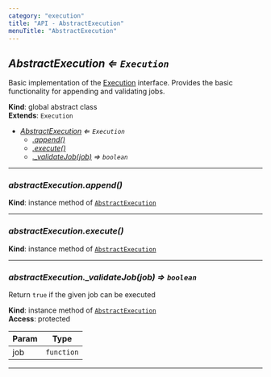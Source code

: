 ```yaml
---
category: "execution"
title: "API - AbstractExecution"
menuTitle: "AbstractExecution"
---
```


## *AbstractExecution ⇐ <code>Execution</code>*&nbsp;<a name="AbstractExecution" href="https://github.com/seznam/ima/blob/v17.11.3/packages/core/src/execution/AbstractExecution.js#L13" target="_blank"><span class="icon"><i class="fas fa-external-link-alt fa-xs"></i></span></a>
Basic implementation of the [Execution](Execution) interface. Provides the basic
functionality for appending and validating jobs.

**Kind**: global abstract class  
**Extends**: <code>Execution</code>  

* *[AbstractExecution](#AbstractExecution) ⇐ <code>Execution</code>*
    * *[.append()](#AbstractExecution+append)*
    * *[.execute()](#AbstractExecution+execute)*
    * *[._validateJob(job)](#AbstractExecution+_validateJob) ⇒ <code>boolean</code>*


* * *

### *abstractExecution.append()*&nbsp;<a name="AbstractExecution+append" href="https://github.com/seznam/ima/blob/v17.11.3/packages/core/src/execution/AbstractExecution.js#L23" target="_blank"><span class="icon"><i class="fas fa-external-link-alt fa-xs"></i></span></a>
**Kind**: instance method of [<code>AbstractExecution</code>](#AbstractExecution)  

* * *

### *abstractExecution.execute()*&nbsp;<a name="AbstractExecution+execute" href="https://github.com/seznam/ima/blob/v17.11.3/packages/core/src/execution/AbstractExecution.js#L34" target="_blank"><span class="icon"><i class="fas fa-external-link-alt fa-xs"></i></span></a>
**Kind**: instance method of [<code>AbstractExecution</code>](#AbstractExecution)  

* * *

### *abstractExecution.\_validateJob(job) ⇒ <code>boolean</code>*&nbsp;<a name="AbstractExecution+_validateJob" href="https://github.com/seznam/ima/blob/v17.11.3/packages/core/src/execution/AbstractExecution.js#L48" target="_blank"><span class="icon"><i class="fas fa-external-link-alt fa-xs"></i></span></a>
Return <code>true</code> if the given job can be executed

**Kind**: instance method of [<code>AbstractExecution</code>](#AbstractExecution)  
**Access**: protected  

| Param | Type |
| --- | --- |
| job | <code>function</code> | 


* * *

